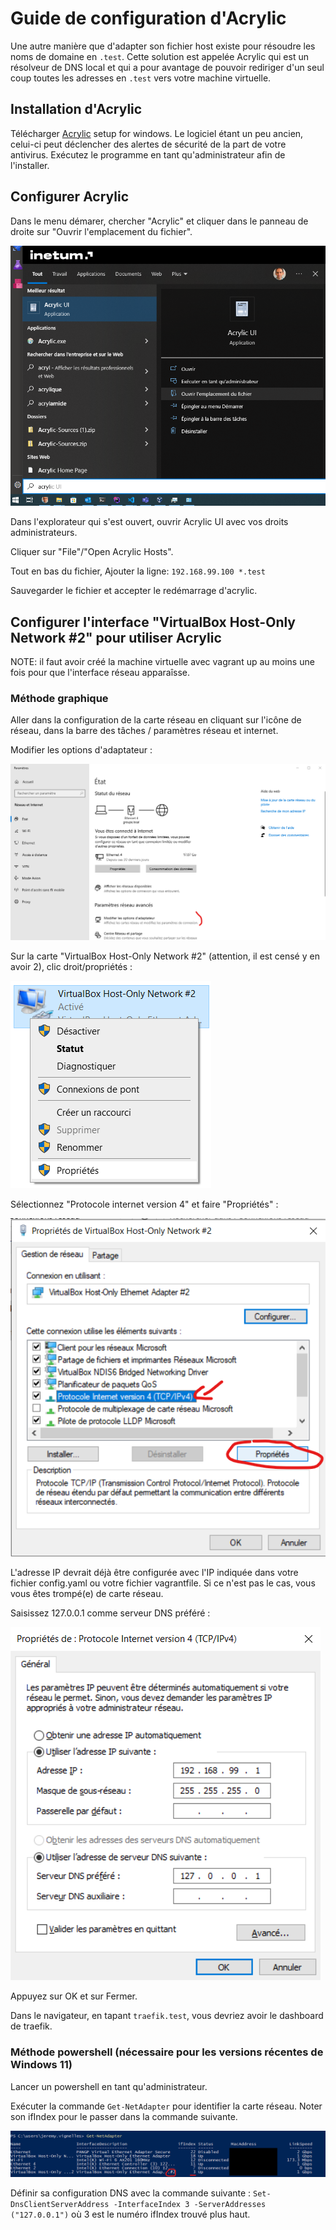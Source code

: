 # Guide de configuration d'Acrylic
Une autre manière que d'adapter son fichier host existe pour résoudre les noms de domaine en `.test`.
Cette solution est appelée Acrylic qui est un résolveur de DNS local et qui a pour avantage de pouvoir rediriger d'un seul coup toutes les adresses en `.test` vers votre machine virtuelle.
## Installation d'Acrylic
Télécharger [Acrylic](https://mayakron.altervista.org/support/acrylic/Home.htm) setup for windows. Le logiciel étant un peu ancien, celui-ci peut déclencher des alertes de sécurité de la part de votre antivirus. Exécutez le programme en tant qu'administrateur afin de l'installer.

## Configurer Acrylic
Dans le menu démarer, chercher "Acrylic" et cliquer dans le panneau de droite sur "Ouvrir l'emplacement du fichier".

![acrylic_open_path.png](../captures/acrylic_open_path.png)

Dans l'explorateur qui s'est ouvert, ouvrir Acrylic UI avec vos droits administrateurs.

Cliquer sur "File"/"Open Acrylic Hosts".

Tout en bas du fichier, Ajouter la ligne:
`192.168.99.100 *.test`

Sauvegarder le fichier et accepter le redémarrage d'acrylic.

## Configurer l'interface "VirtualBox Host-Only Network #2" pour utiliser Acrylic
NOTE: il faut avoir créé la machine virtuelle avec vagrant up au moins une fois pour que l'interface réseau apparaîsse.
### Méthode graphique
Aller dans la configuration de la carte réseau en cliquant sur l'icône de réseau, dans la barre des tâches / paramètres réseau et internet.

Modifier les options d'adaptateur :

![network_adapter_options_location.png](../captures/network_adapter_options_location.png)

Sur la carte "VirtualBox Host-Only Network #2" (attention, il est censé y en avoir 2), clic droit/propriétés :

![virtual_box_adapter_clic.png](../captures/virtual_box_adapter_clic.png)

Sélectionnez "Protocole internet version 4" et faire "Propriétés" :

![virtual_box_adapter_config.png](../captures/virtual_box_adapter_config.png)

L'adresse IP devrait déjà être configurée avec l'IP indiquée dans votre fichier config.yaml ou votre fichier vagrantfile. Si ce n'est pas le cas, vous vous êtes trompé(e) de carte réseau.

Saisissez 127.0.0.1 comme serveur DNS préféré :

![virtual_box_ips.png](../captures/virtual_box_ips.png)

Appuyez sur OK et sur Fermer.

Dans le navigateur, en tapant `traefik.test`, vous devriez avoir le dashboard de traefik.

### Méthode powershell (nécessaire pour les versions récentes de Windows 11)
Lancer un powershell en tant qu'administrateur.

Exécuter la commande `Get-NetAdapter` pour identifier la carte réseau. Noter son ifIndex pour le passer dans la commande suivante.

![adapter_powershell.png](../captures/adapter_powershell.png)

Définir sa configuration DNS avec la commande suivante : `Set-DnsClientServerAddress -InterfaceIndex 3 -ServerAddresses ("127.0.0.1")` où 3 est le numéro ifIndex trouvé plus haut.